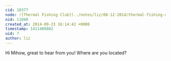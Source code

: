 ```yaml
---
cid: 10377
node: ![Thermal Fishing Club](../notes/liz/08-12-2014/thermal-fishing-club)
nid: 11040
created_at: 2014-09-23 16:14:42 +0000
timestamp: 1411488882
uid: 7
author: liz
---
```


Hi Mihow, great to hear from you! Where are you located?